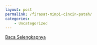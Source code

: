 ```yaml
---
layout: post
permalink: /firasat-mimpi-cincin-patah/
categories:
    - Uncategorized
---
```


[Baca Selengkapnya](/07)